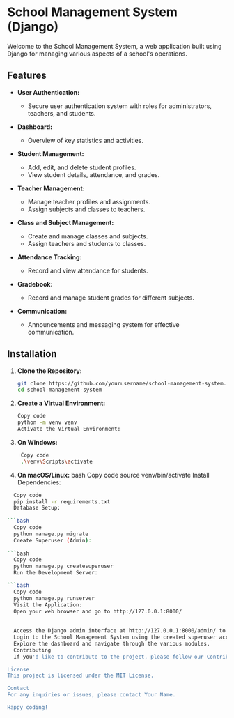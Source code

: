 # School Management System (Django)

Welcome to the School Management System, a web application built using Django for managing various aspects of a school's operations.

## Features

- **User Authentication:**
  - Secure user authentication system with roles for administrators, teachers, and students.

- **Dashboard:**
  - Overview of key statistics and activities.

- **Student Management:**
  - Add, edit, and delete student profiles.
  - View student details, attendance, and grades.

- **Teacher Management:**
  - Manage teacher profiles and assignments.
  - Assign subjects and classes to teachers.

- **Class and Subject Management:**
  - Create and manage classes and subjects.
  - Assign teachers and students to classes.

- **Attendance Tracking:**
  - Record and view attendance for students.

- **Gradebook:**
  - Record and manage student grades for different subjects.

- **Communication:**
  - Announcements and messaging system for effective communication.

## Installation

1. **Clone the Repository:**
   ```bash
   git clone https://github.com/yourusername/school-management-system.git
   cd school-management-system

2.  **Create a Virtual Environment:**
    
    ```bash
    Copy code
    python -m venv venv
    Activate the Virtual Environment:

3. **On Windows:**
   ```bash
    Copy code
    .\venv\Scripts\activate
4. **On macOS/Linux:**
    bash
    Copy code
    source venv/bin/activate
    Install Dependencies:
    
  ```bash
    Copy code
    pip install -r requirements.txt
    Database Setup:
    
  ```bash
    Copy code
    python manage.py migrate
    Create Superuser (Admin):
    
  ```bash
    Copy code
    python manage.py createsuperuser
    Run the Development Server:

  ```bash
    Copy code
    python manage.py runserver
    Visit the Application:
    Open your web browser and go to http://127.0.0.1:8000/
    
    
    Access the Django admin interface at http://127.0.0.1:8000/admin/ to manage users, classes, subjects, etc.
    Login to the School Management System using the created superuser account.
    Explore the dashboard and navigate through the various modules.
    Contributing
    If you'd like to contribute to the project, please follow our Contribution Guidelines.

  License
  This project is licensed under the MIT License.
  
  Contact
  For any inquiries or issues, please contact Your Name.
  
  Happy coding!
